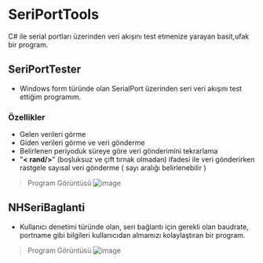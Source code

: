 # SeriPortTools
C# ile serial portları üzerinden veri akışını test etmenize yarayan basit,ufak bir program.
 
 ## SeriPortTester
 - Windows form türünde olan SerialPort üzerinden seri veri akışını test ettiğim programım.
### Özellikler
 - Gelen verileri görme
 - Giden verileri görme ve veri gönderme
 - Belirlenen periyoduk süreye göre veri gönderimini tekrarlama
 - "**< rand/>**" (boşluksuz ve çift tırnak olmadan) ifadesi ile veri gönderirken rastgele sayısal veri gönderme ( sayı aralığı belirlenebilir )

> Program Görüntüsü
![image](https://i.hizliresim.com/zy27WR.png)



## NHSeriBaglanti
 * Kullanıcı denetimi türünde olan, seri bağlantı için gerekli olan baudrate, portname gibi bilgileri kullanıcıdan almamızı kolaylaştıran bir program.
 

> Program Görüntüsü
![image](https://i.hizliresim.com/GGpOqb.png)
